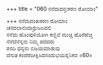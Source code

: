 +++
title = "060 ನನೆದುದನ್ತಃಕರಣ ರೋಮಾಂ"

+++
ನನೆದುದಂತಃಕರಣ ರೋಮಾಂ  
ಚನದಲಾನಂದಾಶ್ರುಜಲದಲಿ  
ನನೆದು ಹೊಂಪುಳಿಯೋಗಿ ಕಣ್ಣಿವೆ ಮುಚ್ಚಿ ಹೊರೆಹೆಚ್ಚಿ  
ನೆನೆದೆನೆನ್ನನು ನಿಮ್ಮ ಪದದರು  
ಶನದಿ ಧನ್ಯನು ಬಿಜಯಮಾಡುವು  
ದೆನುತ ಕಂದೆರೆದೀಕ್ಷಿಸಿದನಂದುಭಯಸೈನಿಕವ    ॥60॥